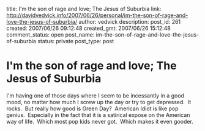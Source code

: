 title: I'm the son of rage and love;  The Jesus of Suburbia
link: http://davidvedvick.info/2007/06/26/personal/im-the-son-of-rage-and-love-the-jesus-of-suburbia/
author: vedvick
description: 
post_id: 261
created: 2007/06/26 09:12:48
created_gmt: 2007/06/26 15:12:48
comment_status: open
post_name: im-the-son-of-rage-and-love-the-jesus-of-suburbia
status: private
post_type: post

# I'm the son of rage and love;  The Jesus of Suburbia

I'm having one of those days where I seem to be incessantly in a good mood, no matter how much I screw up the day or try to get depressed.  It rocks.  But really how good is Green Day?  American Idiot is like pop genius.  Especially in the fact that it is a satirical expose on the American way of life.  Which most pop kids never got.  Which makes it even gooder.